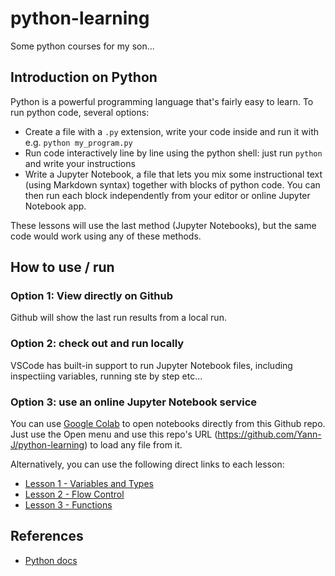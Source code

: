 # python-learning

Some python courses for my son...

## Introduction on Python

Python is a powerful programming language that's fairly easy to learn. To run python code, several options:

- Create a file with a `.py` extension, write your code inside and run it with e.g. `python my_program.py`
- Run code interactively line by line using the python shell: just run `python` and write your instructions
- Write a Jupyter Notebook, a file that lets you mix some instructional text (using Markdown syntax) together with blocks of python code. You can then run each block independently from your editor or online Jupyter Notebook app.

These lessons will use the last method (Jupyter Notebooks), but the same code would work using any of these methods.

## How to use / run

### Option 1: View directly on Github

Github will show the last run results from a local run.

### Option 2: check out and run locally

VSCode has built-in support to run Jupyter Notebook files, including inspectiing variables, running ste by step etc...

### Option 3: use an online Jupyter Notebook service

You can use [Google Colab](https://colab.research.google.com) to open notebooks directly from this Github repo. Just use the Open menu and use this repo's URL (<https://github.com/Yann-J/python-learning>) to load any file from it.

Alternatively, you can use the following direct links to each lesson:

- [Lesson 1 - Variables and Types](https://colab.research.google.com/github/Yann-J/python-learning/blob/main/Lesson%201%20-%20Variables%20and%20Types.ipynb)
- [Lesson 2 - Flow Control](https://colab.research.google.com/github/Yann-J/python-learning/blob/main/Lesson%202%20-%20Flow%20Control.ipynb)
- [Lesson 3 - Functions](https://colab.research.google.com/github/Yann-J/python-learning/blob/main/Lesson%203%20-%20Functions.ipynb)

## References

- [Python docs](https://docs.python.org/3/)
